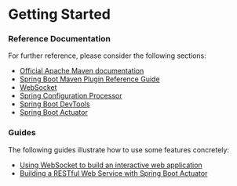 # Getting Started

### Reference Documentation
For further reference, please consider the following sections:

* [Official Apache Maven documentation](https://maven.apache.org/guides/index.html)
* [Spring Boot Maven Plugin Reference Guide](https://docs.spring.io/spring-boot/docs/2.2.3.RELEASE/maven-plugin/)
* [WebSocket](https://docs.spring.io/spring-boot/docs/2.2.3.BUILD-SNAPSHOT/reference/htmlsingle/#boot-features-websockets)
* [Spring Configuration Processor](https://docs.spring.io/spring-boot/docs/2.2.3.BUILD-SNAPSHOT/reference/htmlsingle/#configuration-metadata-annotation-processor)
* [Spring Boot DevTools](https://docs.spring.io/spring-boot/docs/2.2.3.BUILD-SNAPSHOT/reference/htmlsingle/#using-boot-devtools)
* [Spring Boot Actuator](https://docs.spring.io/spring-boot/docs/2.2.3.BUILD-SNAPSHOT/reference/htmlsingle/#production-ready)

### Guides
The following guides illustrate how to use some features concretely:

* [Using WebSocket to build an interactive web application](https://spring.io/guides/gs/messaging-stomp-websocket/)
* [Building a RESTful Web Service with Spring Boot Actuator](https://spring.io/guides/gs/actuator-service/)

